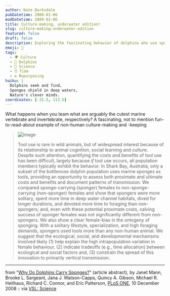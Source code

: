 ```yaml
---
author: Nate Barksdale
pubDatetime: 2009-01-06
modDatetime: 2009-01-06
title: Culture-making, underwater edition!
slug: culture-making-underwater-edition
featured: false
draft: false
description: Exploring the fascinating behavior of dolphins who use sponges as tools reveals insights into their unique culture and social dynamics.
emoji: 🐬
tags:
  - 🌍 Culture
  - 🐬 Dolphins
  - 🔬 Science
  - ⏰ Time
  - ♻️ Repurposing
haiku: |
  Dolphins seek and find,  
  Sponges shield in deep waters,  
  Nature's clever minds.
coordinates: [-25.5, 113.5]
---
```


What happens when you team what are arguably the cutest marine vertebrate and invertebrate, respectively? A fascinating, not to mention fun-to-read-about example of non-human culture-making and -keeping

> ![image](http://culture-making.com/media/913_thumbnail.gif)
>
> Tool use is rare in wild animals, but of widespread interest because of its relationship to animal cognition, social learning and culture. Despite such attention, quantifying the costs and benefits of tool use has been difficult, largely because _if_ tool use occurs, all population members typically exhibit the behavior. In Shark Bay, Australia, only a subset of the bottlenose dolphin population uses marine sponges as tools, providing an opportunity to assess both proximate and ultimate costs and benefits and document patterns of transmission. We compared sponge-carrying (sponger) females to non-sponge-carrying (non-sponger) females and show that spongers were more solitary, spent more time in deep water channel habitats, dived for longer durations, and devoted more time to foraging than non-spongers; and, even with these potential proximate costs, calving success of sponger females was not significantly different from non-spongers. We also show a clear female-bias in the ontogeny of sponging. With a solitary lifestyle, specialization, and high foraging demands, spongers used tools more than any non-human animal. We suggest that the ecological, social, and developmental mechanisms involved likely (1) help explain the high intrapopulation variation in female behaviour, (2) indicate tradeoffs (e.g., time allocation) between ecological and social factors and, (3) constrain the spread of this innovation to primarily vertical transmission.

---

from "[Why Do Dolphins Carry Sponges?](http://www.plosone.org/article/info:doi/10.1371/journal.pone.0003868)" (article abstract), by Janet Mann, Brooke L. Sargeant, Jana J. Watson-Capps, Quincy A. Gibson, Michael R. Heithaus, Richard C. Connor, and Eric Patterson, [PLoS ONE](http://www.plosone.org/article/info:doi/10.1371/journal.pone.0003868), 10 December 2008 :: via [VSL: Science](http://web.archive.org/web/20111017192406/http://www.veryshortlist.com/science/daily.cfm/review/913/Other_print_publication/why-do-dolphins-carry-sponges/?tp)
